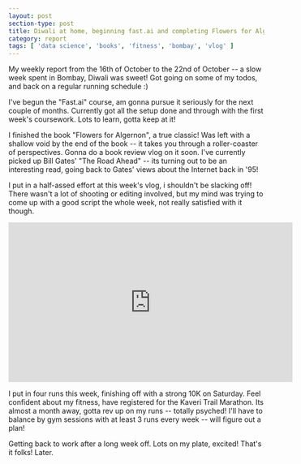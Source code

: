 ```yaml
---
layout: post
section-type: post
title: Diwali at home, beginning fast.ai and completing Flowers for Algernon | Weekly Report 60
category: report
tags: [ 'data science', 'books', 'fitness', 'bombay', 'vlog' ]
---
```


My weekly report from the 16th of October to the 22nd of October -- a slow week spent in Bombay, Diwali was sweet! Got going on some of my todos, and back on a regular running schedule :)

I've begun the "Fast.ai" course, am gonna pursue it seriously for the next couple of months. Currently got all the setup done and through with the first week's coursework. Lots to learn, gotta keep at it!  

I finished the book "Flowers for Algernon", a true classic! Was left with a shallow void by the end of the book -- it takes you through a roller-coaster of perspectives. Gonna do a book review vlog on it soon. I've currently picked up Bill Gates' "The Road Ahead" -- its turning out to be an interesting read, going back to Gates' views about the Internet back in '95! 

I put in a half-assed effort at this week's vlog, i shouldn't be slacking off! There wasn't a lot of shooting or editing involved, but my mind was trying to come up with a good script the whole week, not really satisfied with it though.

<iframe width="560" height="315" src="https://www.youtube.com/embed/pNJ1o_Duf9g" frameborder="0" allowfullscreen></iframe>

I put in four runs this week, finishing off with a strong 10K on Saturday. Feel confident about my fitness, have registered for the Kaveri Trail Marathon. Its almost a month away, gotta rev up on my runs -- totally psyched! I'll have to balance by gym sessions with at least 3 runs every week -- will figure out a plan!

Getting back to work after a long week off. Lots on my plate, excited! That's it folks! Later.